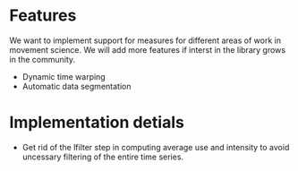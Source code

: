 
# Features
We want to implement support for measures for different areas of work in movement science. We will add more features if interst in the library grows in the community.
* Dynamic time warping
* Automatic data segmentation


# Implementation detials
* Get rid of the lfilter step in computing average use and intensity to avoid uncessary filtering of the entire time series.